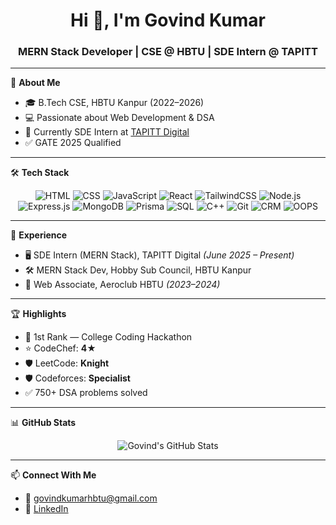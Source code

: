 <h1 align="center">Hi 👋, I'm Govind Kumar</h1>
<h3 align="center">MERN Stack Developer | CSE @ HBTU | SDE Intern @ TAPITT</h3>

---

🚀 **About Me**

- 🎓 B.Tech CSE, HBTU Kanpur (2022–2026)  
- 💻 Passionate about Web Development & DSA  
- 🔭 Currently SDE Intern at [TAPITT Digital](https://github.com/tapittdigital)  
- ✅ GATE 2025 Qualified  

---

🛠️ **Tech Stack**

<p align="center">
  <!-- Web Tech -->
  <img src="https://img.shields.io/badge/HTML5-E34F26?style=for-the-badge&logo=html5&logoColor=white" alt="HTML" />
  <img src="https://img.shields.io/badge/CSS3-1572B6?style=for-the-badge&logo=css3&logoColor=white" alt="CSS" />
  <img src="https://img.shields.io/badge/JavaScript-F7DF1E?style=for-the-badge&logo=javascript&logoColor=black" alt="JavaScript" />
  <img src="https://img.shields.io/badge/React-20232A?style=for-the-badge&logo=react&logoColor=61DAFB" alt="React" />
  <img src="https://img.shields.io/badge/TailwindCSS-06B6D4?style=for-the-badge&logo=tailwind-css&logoColor=white" alt="TailwindCSS" />

  <!-- Backend & DB -->
  <img src="https://img.shields.io/badge/Node.js-339933?style=for-the-badge&logo=nodedotjs&logoColor=white" alt="Node.js" />
  <img src="https://img.shields.io/badge/Express.js-000000?style=for-the-badge&logo=express&logoColor=white" alt="Express.js" />
  <img src="https://img.shields.io/badge/MongoDB-4EA94B?style=for-the-badge&logo=mongodb&logoColor=white" alt="MongoDB" />
  <img src="https://img.shields.io/badge/Prisma-2D3748?style=for-the-badge&logo=prisma&logoColor=white" alt="Prisma" />
  <img src="https://img.shields.io/badge/SQL-4479A1?style=for-the-badge&logo=mysql&logoColor=white" alt="SQL" />

  <!-- Other Skills -->
  <img src="https://img.shields.io/badge/C++-00599C?style=for-the-badge&logo=cplusplus&logoColor=white" alt="C++" />
  <img src="https://img.shields.io/badge/Git-F05032?style=for-the-badge&logo=git&logoColor=white" alt="Git" />
  <img src="https://img.shields.io/badge/CRM-0A66C2?style=for-the-badge&logo=zoho&logoColor=white" alt="CRM" />
  <img src="https://img.shields.io/badge/OOPS-8E44AD?style=for-the-badge&logo=circle&logoColor=white" alt="OOPS" />
</p>

---

💼 **Experience**

- 🖥️ SDE Intern (MERN Stack), TAPITT Digital *(June 2025 – Present)*  
- 🛠️ MERN Stack Dev, Hobby Sub Council, HBTU Kanpur 
- 🔧 Web Associate, Aeroclub HBTU *(2023–2024)*  

---

🏆 **Highlights**

- 🥇 1st Rank — College Coding Hackathon  
- ⭐ CodeChef: **4★**  
- 🛡️ LeetCode: **Knight**  
- 🛡️ Codeforces: **Specialist**  
- ✅ 750+ DSA problems solved  

---

📊 **GitHub Stats**

<p align="center">
  <img src="https://github-readme-stats.vercel.app/api?username=Govind-Kumar1&show_icons=true&theme=radical" alt="Govind's GitHub Stats" />
 
</p>

---

📫 **Connect With Me**

- 📧 govindkumarhbtu@gmail.com  
- 💼 [LinkedIn](https://www.linkedin.com/in/govind-kumar-552414253/)
